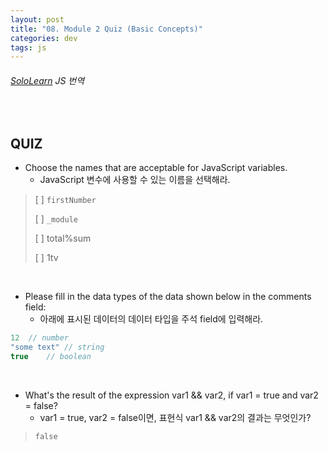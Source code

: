 ```yaml
---
layout: post
title: "08. Module 2 Quiz (Basic Concepts)"
categories: dev
tags: js
---
```


###### [SoloLearn](https://www.sololearn.com) JS 번역

<br>

## QUIZ

- Choose the names that are acceptable for JavaScript variables.
  - JavaScript 변수에 사용할 수 있는 이름을 선택해라.

> [ ] `firstNumber`
>
> [ ] `_module`
>
> [ ] total%sum
>
> [ ] 1tv

<br>

- Please fill in the data types of the data shown below in the comments field:
  - 아래에 표시된 데이터의 데이터 타입을 주석 field에 입력해라.

```js
12	// number
"some text"	// string
true	// boolean
```

<br>

- What's the result of the expression var1 && var2, if var1 = true and var2 = false?
  - var1 = true, var2 = false이면, 표현식 var1 && var2의 결과는 무엇인가?

> `false`

<br>